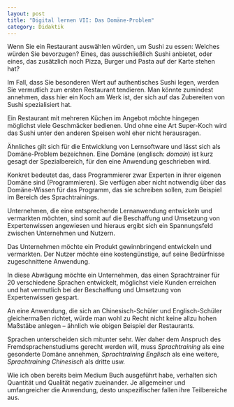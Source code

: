 ```yaml
---
layout: post
title: "Digital lernen VII: Das Domäne-Problem"
category: Didaktik
---
```

Wenn Sie ein Restaurant auswählen würden, um Sushi zu essen: Welches würden Sie bevorzugen?
Eines, das ausschließlich Sushi anbietet, oder eines, das zusätzlich noch Pizza, Burger und Pasta auf der Karte stehen hat?

Im Fall, dass Sie besonderen Wert auf authentisches Sushi legen, werden Sie vermutlich zum ersten Restaurant tendieren.
Man könnte zumindest annehmen, dass hier ein Koch am Werk ist, der sich auf das Zubereiten von Sushi spezialisiert hat.

Ein Restaurant mit mehreren Küchen im Angebot möchte hingegen möglichst viele Geschmäcker bedienen.
Und ohne eine Art Super-Koch wird das Sushi unter den anderen Speisen wohl eher nicht herausragen.

Ähnliches gilt sich für die Entwicklung von Lernsoftware und lässt sich als Domäne-Problem bezeichnen.
Eine Domäne (englisch: *domain*) ist kurz gesagt der Spezialbereich, für den eine Anwendung geschrieben wird.

Konkret bedeutet das, dass Programmierer zwar Experten in ihrer eigenen Domäne sind (Programmieren).
Sie verfügen aber nicht notwendig über das Domäne-Wissen für das Programm, das sie schreiben sollen, zum Beispiel im Bereich des Sprachtrainings.

Unternehmen, die eine entsprechende Lernanwendung entwickeln und vermarkten möchten, sind somit auf die Beschaffung und Umsetzung von Expertenwissen angewiesen und hieraus ergibt sich ein Spannungsfeld zwischen Unternehmen und Nutzern.

Das Unternehmen möchte ein Produkt gewinnbringend entwickeln und vermarkten.
Der Nutzer möchte eine kostengünstige, auf seine Bedürfnisse zugeschnittene Anwendung.

In diese Abwägung möchte ein Unternehmen, das einen Sprachtrainer für 20 verschiedene Sprachen entwickelt, möglichst viele Kunden erreichen und hat vermutlich bei der Beschaffung und Umsetzung von Expertenwissen gespart.

An eine Anwendung, die sich an Chinesisch-Schüler und Englisch-Schüler gleichermaßen richtet, würde man wohl zu Recht nicht keine allzu hohen Maßstäbe anlegen – ähnlich wie obigen Beispiel der Restaurants.

Sprachen unterscheiden sich mitunter sehr.
Wer daher dem Anspruch des Fremdsprachenstudiums gerecht werden will, muss *Sprachtraining* als eine gesonderte Domäne annehmen, *Sprachtraining Englisch* als eine weitere, *Sprachtraining Chinesisch* als dritte usw.

Wie ich oben bereits beim Medium Buch ausgeführt habe, verhalten sich Quantität und Qualität negativ zueinander.
Je allgemeiner und umfangreicher die Anwendung, desto unspezifischer fallen ihre Teilbereiche aus.
